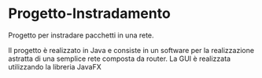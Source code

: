 # Progetto-Instradamento
Progetto per instradare pacchetti in una rete. 

Il progetto è realizzato in Java e consiste in un software per la realizzazione astratta di una semplice rete composta da router. La GUI è realizzata utilizzando la libreria JavaFX
